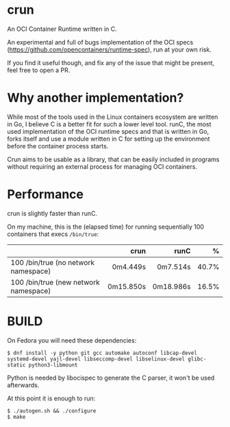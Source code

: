 crun
==========

An OCI Container Runtime written in C.

An experimental and full of bugs implementation of the OCI specs
(https://github.com/opencontainers/runtime-spec), run at your own
risk.

If you find it useful though, and fix any of the issue that might be
present, feel free to open a PR.

Why another implementation?
==========

While most of the tools used in the Linux containers ecosystem are
written in Go, I believe C is a better fit for such a lower level
tool.  runC, the most used implementation of the OCI runtime specs and
that is written in Go, forks itself and use a module written in C for
setting up the environment before the container process starts.

Crun aims to be usable as a library, that can be easily included in
programs without requiring an external process for managing OCI
containers.

Performance
===========

crun is slightly faster than runC.

On my machine, this is the (elapsed time) for running sequentially 100
containers that execs `/bin/true`:

|                                      | crun | runC | % |
| ------------- |-------------:| -----:| -----:|
| 100 /bin/true (no network namespace) | 0m4.449s | 0m7.514s | 40.7% |
| 100 /bin/true (new network namespace) | 0m15.850s | 0m18.986s | 16.5% |


BUILD
==========

On Fedora you will need these dependencies:
```
$ dnf install -y python git gcc automake autoconf libcap-devel systemd-devel yajl-devel libseccomp-devel libselinux-devel glibc-static python3-libmount

```

Python is needed by libocispec to generate the C parser, it won't be
used afterwards.

At this point it is enough to run:
```
$ ./autogen.sh && ./configure
$ make

```
